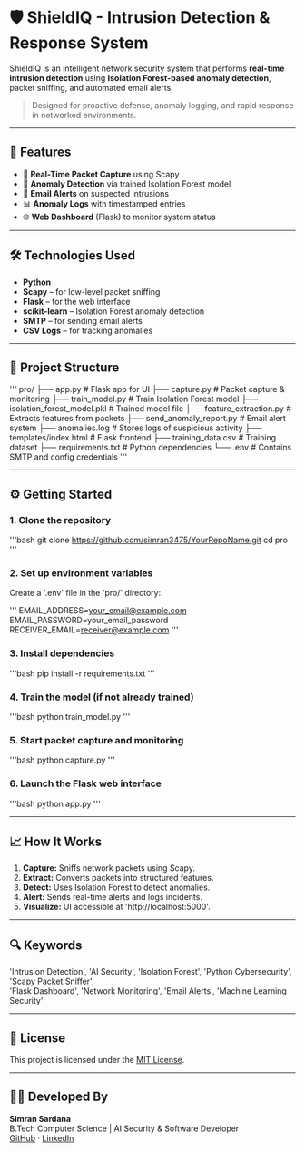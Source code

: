 # 🛡️ ShieldIQ - Intrusion Detection & Response System

ShieldIQ is an intelligent network security system that performs **real-time intrusion detection** using **Isolation Forest-based anomaly detection**, packet sniffing, and automated email alerts.

> Designed for proactive defense, anomaly logging, and rapid response in networked environments.

---

## 🚀 Features

- 📡 **Real-Time Packet Capture** using Scapy  
- 🧠 **Anomaly Detection** via trained Isolation Forest model  
- 📨 **Email Alerts** on suspected intrusions  
- 📊 **Anomaly Logs** with timestamped entries  
- 🌐 **Web Dashboard** (Flask) to monitor system status  

---

## 🛠️ Technologies Used

- **Python**
- **Scapy** – for low-level packet sniffing
- **Flask** – for the web interface
- **scikit-learn** – Isolation Forest anomaly detection
- **SMTP** – for sending email alerts
- **CSV Logs** – for tracking anomalies

---

## 📂 Project Structure

'''
pro/
├── app.py                      # Flask app for UI
├── capture.py                  # Packet capture & monitoring
├── train_model.py              # Train Isolation Forest model
├── isolation_forest_model.pkl  # Trained model file
├── feature_extraction.py       # Extracts features from packets
├── send_anomaly_report.py      # Email alert system
├── anomalies.log               # Stores logs of suspicious activity
├── templates/index.html        # Flask frontend
├── training_data.csv           # Training dataset
├── requirements.txt            # Python dependencies
└── .env                        # Contains SMTP and config credentials
'''

---

## ⚙️ Getting Started

### 1. Clone the repository

'''bash
git clone https://github.com/simran3475/YourRepoName.git
cd pro
'''

### 2. Set up environment variables

Create a '.env' file in the 'pro/' directory:

'''
EMAIL_ADDRESS=your_email@example.com
EMAIL_PASSWORD=your_email_password
RECEIVER_EMAIL=receiver@example.com
'''

### 3. Install dependencies

'''bash
pip install -r requirements.txt
'''

### 4. Train the model (if not already trained)

'''bash
python train_model.py
'''

### 5. Start packet capture and monitoring

'''bash
python capture.py
'''

### 6. Launch the Flask web interface

'''bash
python app.py
'''

---

## 📈 How It Works

1. **Capture:** Sniffs network packets using Scapy.
2. **Extract:** Converts packets into structured features.
3. **Detect:** Uses Isolation Forest to detect anomalies.
4. **Alert:** Sends real-time alerts and logs incidents.
5. **Visualize:** UI accessible at 'http://localhost:5000'.

---

## 🔍 Keywords

'Intrusion Detection', 'AI Security', 'Isolation Forest', 'Python Cybersecurity', 'Scapy Packet Sniffer',  
'Flask Dashboard', 'Network Monitoring', 'Email Alerts', 'Machine Learning Security'

---

## 📄 License

This project is licensed under the [MIT License](LICENSE).

---

## 👩‍💻 Developed By

**Simran Sardana**  
B.Tech Computer Science | AI Security & Software Developer  
[GitHub](https://github.com/simran3475) · [LinkedIn](https://linkedin.com/in/simran-sardana)

